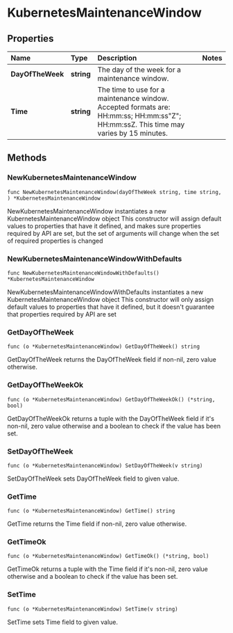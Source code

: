 # KubernetesMaintenanceWindow

## Properties

| Name | Type | Description | Notes |
| :--- | :--- | :--- | :--- |
| **DayOfTheWeek** | **string** | The day of the week for a maintenance window. |  |
| **Time** | **string** | The time to use for a maintenance window. Accepted formats are: HH:mm:ss; HH:mm:ss\"Z\"; HH:mm:ssZ. This time may varies by 15 minutes. |  |

## Methods

### NewKubernetesMaintenanceWindow

`func NewKubernetesMaintenanceWindow(dayOfTheWeek string, time string, ) *KubernetesMaintenanceWindow`

NewKubernetesMaintenanceWindow instantiates a new KubernetesMaintenanceWindow object This constructor will assign default values to properties that have it defined, and makes sure properties required by API are set, but the set of arguments will change when the set of required properties is changed

### NewKubernetesMaintenanceWindowWithDefaults

`func NewKubernetesMaintenanceWindowWithDefaults() *KubernetesMaintenanceWindow`

NewKubernetesMaintenanceWindowWithDefaults instantiates a new KubernetesMaintenanceWindow object This constructor will only assign default values to properties that have it defined, but it doesn't guarantee that properties required by API are set

### GetDayOfTheWeek

`func (o *KubernetesMaintenanceWindow) GetDayOfTheWeek() string`

GetDayOfTheWeek returns the DayOfTheWeek field if non-nil, zero value otherwise.

### GetDayOfTheWeekOk

`func (o *KubernetesMaintenanceWindow) GetDayOfTheWeekOk() (*string, bool)`

GetDayOfTheWeekOk returns a tuple with the DayOfTheWeek field if it's non-nil, zero value otherwise and a boolean to check if the value has been set.

### SetDayOfTheWeek

`func (o *KubernetesMaintenanceWindow) SetDayOfTheWeek(v string)`

SetDayOfTheWeek sets DayOfTheWeek field to given value.

### GetTime

`func (o *KubernetesMaintenanceWindow) GetTime() string`

GetTime returns the Time field if non-nil, zero value otherwise.

### GetTimeOk

`func (o *KubernetesMaintenanceWindow) GetTimeOk() (*string, bool)`

GetTimeOk returns a tuple with the Time field if it's non-nil, zero value otherwise and a boolean to check if the value has been set.

### SetTime

`func (o *KubernetesMaintenanceWindow) SetTime(v string)`

SetTime sets Time field to given value.

